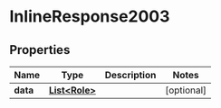# InlineResponse2003

## Properties
Name | Type | Description | Notes
------------ | ------------- | ------------- | -------------
**data** | [**List&lt;Role&gt;**](Role.md) |  |  [optional]
